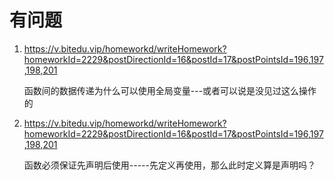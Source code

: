 # 有问题

1. https://v.bitedu.vip/homeworkd/writeHomework?homeworkId=2229&postDirectionId=16&postId=17&postPointsId=196,197,198,201

   函数间的数据传递为什么可以使用全局变量---或者可以说是没见过这么操作的

2. https://v.bitedu.vip/homeworkd/writeHomework?homeworkId=2229&postDirectionId=16&postId=17&postPointsId=196,197,198,201

   函数必须保证先声明后使用-----先定义再使用，那么此时定义算是声明吗？

